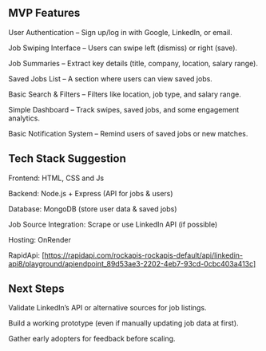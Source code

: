 ## MVP Features
User Authentication – Sign up/log in with Google, LinkedIn, or email.

Job Swiping Interface – Users can swipe left (dismiss) or right (save).

Job Summaries – Extract key details (title, company, location, salary range).

Saved Jobs List – A section where users can view saved jobs.

Basic Search & Filters – Filters like location, job type, and salary range.

Simple Dashboard – Track swipes, saved jobs, and some engagement analytics.

Basic Notification System – Remind users of saved jobs or new matches.

## Tech Stack Suggestion
Frontend: HTML, CSS and Js

Backend: Node.js + Express (API for jobs & users)

Database: MongoDB (store user data & saved jobs)

Job Source Integration: Scrape or use LinkedIn API (if possible)

Hosting: OnRender

RapidApi: [https://rapidapi.com/rockapis-rockapis-default/api/linkedin-api8/playground/apiendpoint_89d53ae3-2202-4eb7-93cd-0cbc403a413c]

## Next Steps
Validate LinkedIn’s API or alternative sources for job listings.

Build a working prototype (even if manually updating job data at first).

Gather early adopters for feedback before scaling.